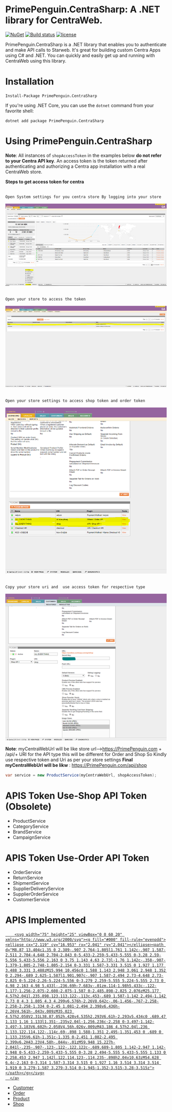 #  PrimePenguin.CentraSharp: A .NET library for CentraWeb.

[![NuGet](https://img.shields.io/nuget/v/PrimePenguin.CentraSharp.svg?maxAge=3600)](https://www.nuget.org/packages/PrimePenguin.CentraSharp/)
[![Build status](https://ci.appveyor.com/api/projects/status/xcepplviqd92aepp/branch/master?svg=true)](https://ci.appveyor.com/project/souravthakur1992/primepenguin-centrasharp/branch/master)
[![license](https://img.shields.io/github/license/mashape/apistatus.svg?maxAge=3600)](https://raw.githubusercontent.com/PrimePenguin/PrimePenguin.CentraSharp/master/LICENSE)

PrimePenguin.CentraSharp is a .NET library that enables you to authenticate and make API calls to Starweb. It's great for 
building custom Centra Apps using C# and .NET. You can quickly and easily get up and running with CentraWeb
using this library.

# Installation

```
Install-Package PrimePenguin.CentraSharp
```

If you're using .NET Core, you can use the `dotnet` command from your favorite shell:

```
dotnet add package PrimePenguin.CentraSharp
```

# Using PrimePenguin.CentraSharp

**Note**: All instances of `shopAccessToken` in the examples below **do not refer to your Centra API key**.
An access token is the token returned after authenticating and authorizing a Centra app installation with a
real CentraWeb store.

**Steps to get access token for centra**
```

Open System settings for you centra store By logging into your store

```
<div align="center">
  <img href="#" src="https://raw.githubusercontent.com/PrimePenguin/PrimePenguin.CentraSharp/master/SystemSettings.PNG?s=50&v=4">
</div>

```

Open your store to access the token

```
<div align="center">
  <img href="#" src="https://raw.githubusercontent.com/PrimePenguin/PrimePenguin.CentraSharp/master/OpenStore.PNG">
</div>

```

Open your store settings to access shop token and order token

```
<div align="center">
  <img href="#" src="https://raw.githubusercontent.com/PrimePenguin/PrimePenguin.CentraSharp/master/StoreSettings.PNG">
</div>

```

Copy your store uri and  use access token for respective type

```
<div align="center">
  <img href="#" src="https://raw.githubusercontent.com/PrimePenguin/PrimePenguin.CentraSharp/master/Copysecret.PNG">
</div>

**Note**: myCentraWebUrl will be like store url-->https://PrimePenguin.com + /api/+ URI for the API type this will be different for
 Order and Shop So Kindly use respective token and Uri as per your store settings
**Final myCentraWebUrl will be likw** : https://PrimePenguin.com/api/shop

```cs
var service = new ProductService(myCentraWebUrl, shopAccessToken);
```
# APIS Token Use-Shop API Token (Obsolete)
- ProductService
- CategoryService
- BrandService
- CampaignService

# APIS Token Use-Order API Token
- OrderService
- ReturnService
- ShipmentService
- SupplierDeliveryService
- SupplierOrderService
- CustomerService

# APIS Implemented <a class="main-navigation__link main-navigation__logo is-active" href="https://docs.centra.com/reference/stable/index">
        <svg width="75" height="25" viewBox="0 0 60 20" xmlns="http://www.w3.org/2000/svg"><g fill="#000" fill-rule="evenodd"><ellipse cx="2.119" cy="16.953" rx="2.041" ry="2.041"></ellipse><path d="M8.87 13.404c1.35 0 2.389-.907 2.764-1.805l1.761 1.142c-.907 1.587-2.511 2.704-4.648 2.704-2.843 0-5.433-2.259-5.433-5.555 0-3.28 2.59-5.556 5.433-5.556 2.163 0 3.75 1.143 4.63 2.73l-1.76 1.142c-.358-.907-1.379-1.805-2.748-1.805-2.154 0-3.331 1.587-3.331 3.515 0 1.927 1.177 3.488 3.331 3.488zM15.994 10.456c0 1.588 1.143 2.948 3.061 2.948 1.352 0 2.294-.689 2.625-1.587l1.901.907c-.907 1.587-2.494 2.73-4.648 2.73-2.825 0-5.224-2.26-5.224-5.556 0-3.279 2.259-5.555 5.224-5.555 2.73 0 4.98 2.163 4.98 5.433l-.236.69h-7.683v-.01zm.114-1.98h5.433c-.122-1.177-1.256-2.075-2.608-2.075-1.587 0-2.485.898-2.825 2.076zM25.177 4.57h2.041l.235.898.123.113.122-.113c.453-.689 1.587-1.142 2.494-1.142 2.73 0 4.3 1.805 4.3 4.299v6.576h-2.26V8.642c-.06-1.456-.767-2.258-2.258-2.258-1.334 0-2.45 1.081-2.494 2.398v6.436h-2.26V4.561h-.043v.009zM35.023 4.57h2.058V2.31L38.87.052h.428v4.535h2.293V6.61h-2.293v5.434c0 .689.47 1.133 1.16 1.133l1.351-.235v2.04l-1.256.236c-2.258 0-3.497-1.142-3.497-3.183V6.602h-2.058V4.56h.026v.009zM43.186 4.57h2.04l.236 1.133.122.114.122-.114c.69-.898 1.588-1.351 2.495-1.351.453 0 .689 0 1.133.235V6.61h-1.351c-1.335 0-2.451 1.082-2.495 2.399v6.2H43.23V4.58h-.044v-.01zM59.948 15.227h-2.041l-.235-.907-.123-.122-.122.122c-.689.689-1.805 1.142-2.947 1.142-2.948 0-5.433-2.259-5.433-5.555 0-3.28 2.494-5.555 5.433-5.555 1.133 0 2.258.453 2.947 1.142l.122.114.123-.114.235-.898h2.04v10.63zM54.628 6.4c-2.163 0-3.314 1.587-3.314 3.515 0 1.927 1.16 3.514 3.314 3.514 1.919 0 3.279-1.587 3.279-3.514 0-1.945-1.352-3.515-3.28-3.515z"></path></g></svg>
      </a>
- Customer
- Order
- Product
- Shop
